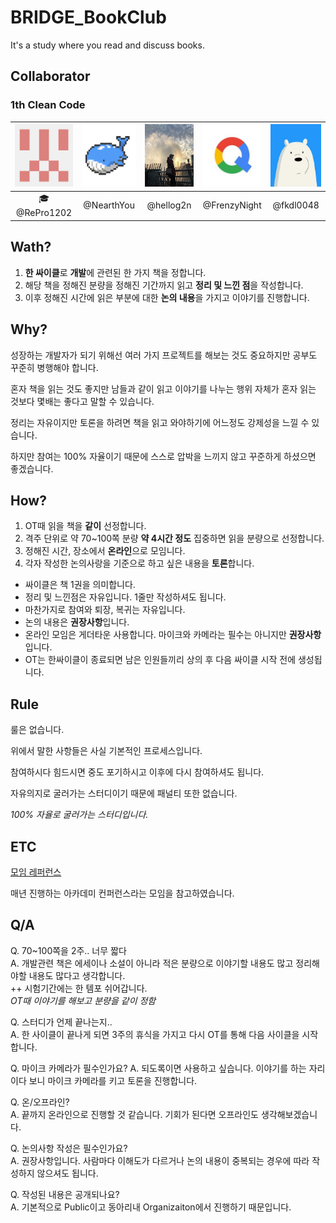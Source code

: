 # BRIDGE_BookClub
It's a study where you read and discuss books.

## Collaborator

### 1th Clean Code

|<img src="./.github/Collaborator_Image/RePro1202.png" width="100" height="100"/> |<img src="./.github/Collaborator_Image/NearthYou.png" width="100" height="100"/> | <img src="./.github/Collaborator_Image/hellog2n.png" width="100" height="100"/> | <img src="./.github/Collaborator_Image/FrenzyNight.png" width="100" height="100"/> | <img src="./.github/Collaborator_Image/fkdl0048.png" width="100" height="100"/> |
|:---:|:---:|:---:|:---:|:---:| 
|🎓@RePro1202|@NearthYou|@hellog2n|@FrenzyNight|@fkdl0048|

## Wath? 

1. **한 싸이클**로 **개발**에 관련된 한 가지 책을 정합니다.
2. 해당 책을 정해진 분량을 정해진 기간까지 읽고 **정리 및 느낀 점**을 작성합니다.
3. 이후 정해진 시간에 읽은 부분에 대한 **논의 내용**을 가지고 이야기를 진행합니다.

## Why?

성장하는 개발자가 되기 위해선 여러 가지 프로젝트를 해보는 것도 중요하지만 공부도 꾸준히 병행해야 합니다.

혼자 책을 읽는 것도 좋지만 남들과 같이 읽고 이야기를 나누는 행위 자체가 혼자 읽는 것보다 몇배는 좋다고 말할 수 있습니다.

정리는 자유이지만 토론을 하려면 책을 읽고 와야하기에 어느정도 강제성을 느낄 수 있습니다.

하지만 참여는 100% 자율이기 때문에 스스로 압박을 느끼지 않고 꾸준하게 하셨으면 좋겠습니다.

## How?

1. OT때 읽을 책을 **같이** 선정합니다.
2. 격주 단위로 약 70~100쪽 분량 **약 4시간 정도** 집중하면 읽을 분량으로 선정합니다.
3. 정해진 시간, 장소에서 **온라인**으로 모임니다.
4. 각자 작성한 논의사랑을 기준으로 하고 싶은 내용을 **토론**합니다.

* 싸이클은 책 1권을 의미합니다.
* 정리 및 느낀점은 자유입니다. 1줄만 작성하셔도 됩니다.
* 마찬가지로 참여와 퇴장, 복귀는 자유입니다.
* 논의 내용은 **권장사항**입니다.
* 온라인 모임은 게더타운 사용합니다. 마이크와 카메라는 필수는 아니지만 **권장사항**입니다.  
* OT는 한싸이클이 종료되면 남은 인원들끼리 상의 후 다음 싸이클 시작 전에 생성됩니다.

## Rule

룰은 없습니다.  

위에서 말한 사항들은 사실 기본적인 프로세스입니다.  

참여하시다 힘드시면 중도 포기하시고 이후에 다시 참여하셔도 됩니다.  

자유의지로 굴러가는 스터디이기 때문에 패널티 또한 없습니다.  

*100% 자율로 굴러가는 스터디입니다.*

## ETC

[모임 레퍼런스](https://github.com/ThinkAboutSoftware/AcademicConference)

매년 진행하는 아카데미 컨퍼런스라는 모임을 참고하였습니다.

## Q/A

Q. 70~100쪽을 2주.. 너무 짧다  
A. 개발관련 책은 에세이나 소설이 아니라 적은 분량으로 이야기할 내용도 많고 정리해야할 내용도 많다고 생각합니다.  
++ 시험기간에는 한 템포 쉬어갑니다.  
*OT때 이야기를 해보고 분량을 같이 정함*  

Q. 스터디가 언제 끝나는지..  
A. 한 사이클이 끝나게 되면 3주의 휴식을 가지고 다시 OT를 통해 다음 사이클을 시작합니다.

Q. 마이크 카메라가 필수인가요?
A. 되도록이면 사용하고 싶습니다. 이야기를 하는 자리이다 보니 마이크 카메라를 키고 토론을 진행합니다.

Q. 온/오프라인?  
A. 끝까지 온라인으로 진행할 것 같습니다. 기회가 된다면 오프라인도 생각해보겠습니다.

Q. 논의사항 작성은 필수인가요?  
A. 권장사항입니다. 사람마다 이해도가 다르거나 논의 내용이 중복되는 경우에 따라 작성하지 않으셔도 됩니다.

Q. 작성된 내용은 공개되나요?  
A. 기본적으로 Public이고 동아리내 Organizaiton에서 진행하기 때문입니다.
